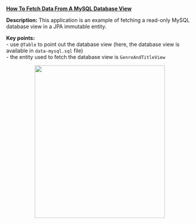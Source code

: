 **[How To Fetch Data From A MySQL Database View](https://github.com/AnghelLeonard/Hibernate-SpringBoot/tree/master/HibernateSpringBootDatabaseView)**

**Description:** This application is an example of fetching a read-only MySQL database view in a JPA immutable entity.

**Key points:**\
     - use `@Table` to point out the database view (here, the database view is available in `data-mysql.sql` file)\
     - the entity used to fetch the database view is `GenreAndTitleView`
     
<a href="https://leanpub.com/java-persistence-performance-illustrated-guide"><p align="center"><img src="https://github.com/AnghelLeonard/Hibernate-SpringBoot/blob/master/Java%20Persistence%20Performance%20Illustrated%20Guide.jpg" height="410" width="350"/></p></a>
